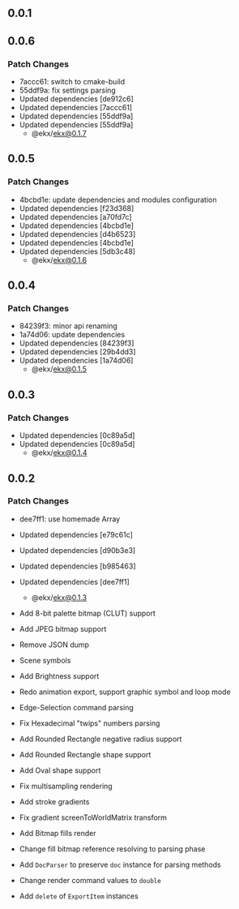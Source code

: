 ## 0.0.1

## 0.0.6

### Patch Changes

- 7accc61: switch to cmake-build
- 55ddf9a: fix settings parsing
- Updated dependencies [de912c6]
- Updated dependencies [7accc61]
- Updated dependencies [55ddf9a]
- Updated dependencies [55ddf9a]
  - @ekx/ekx@0.1.7

## 0.0.5

### Patch Changes

- 4bcbd1e: update dependencies and modules configuration
- Updated dependencies [f23d368]
- Updated dependencies [a70fd7c]
- Updated dependencies [4bcbd1e]
- Updated dependencies [d4b6523]
- Updated dependencies [4bcbd1e]
- Updated dependencies [5db3c48]
  - @ekx/ekx@0.1.6

## 0.0.4

### Patch Changes

- 84239f3: minor api renaming
- 1a74d06: update dependencies
- Updated dependencies [84239f3]
- Updated dependencies [29b4dd3]
- Updated dependencies [1a74d06]
  - @ekx/ekx@0.1.5

## 0.0.3

### Patch Changes

- Updated dependencies [0c89a5d]
- Updated dependencies [0c89a5d]
  - @ekx/ekx@0.1.4

## 0.0.2

### Patch Changes

- dee7ff1: use homemade Array
- Updated dependencies [e79c61c]
- Updated dependencies [d90b3e3]
- Updated dependencies [b985463]
- Updated dependencies [dee7ff1]

  - @ekx/ekx@0.1.3

- Add 8-bit palette bitmap (CLUT) support
- Add JPEG bitmap support
- Remove JSON dump
- Scene symbols
- Add Brightness support
- Redo animation export, support graphic symbol and loop mode
- Edge-Selection command parsing
- Fix Hexadecimal "twips" numbers parsing
- Add Rounded Rectangle negative radius support
- Add Rounded Rectangle shape support
- Add Oval shape support
- Fix multisampling rendering
- Add stroke gradients
- Fix gradient screenToWorldMatrix transform
- Add Bitmap fills render
- Change fill bitmap reference resolving to parsing phase
- Add `DocParser` to preserve `doc` instance for parsing methods
- Change render command values to `double`
- Add `delete` of `ExportItem` instances

